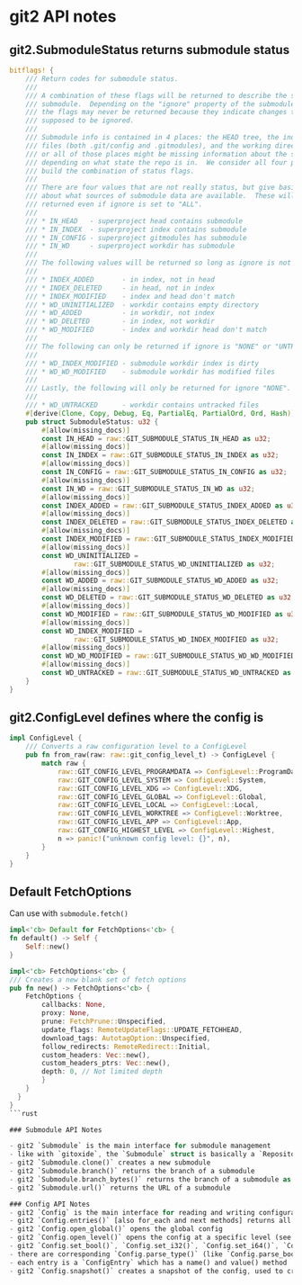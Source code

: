 # git2 API notes

## git2.SubmoduleStatus returns submodule status

```rust
bitflags! {
    /// Return codes for submodule status.
    ///
    /// A combination of these flags will be returned to describe the status of a
    /// submodule.  Depending on the "ignore" property of the submodule, some of
    /// the flags may never be returned because they indicate changes that are
    /// supposed to be ignored.
    ///
    /// Submodule info is contained in 4 places: the HEAD tree, the index, config
    /// files (both .git/config and .gitmodules), and the working directory.  Any
    /// or all of those places might be missing information about the submodule
    /// depending on what state the repo is in.  We consider all four places to
    /// build the combination of status flags.
    ///
    /// There are four values that are not really status, but give basic info
    /// about what sources of submodule data are available.  These will be
    /// returned even if ignore is set to "ALL".
    ///
    /// * IN_HEAD   - superproject head contains submodule
    /// * IN_INDEX  - superproject index contains submodule
    /// * IN_CONFIG - superproject gitmodules has submodule
    /// * IN_WD     - superproject workdir has submodule
    ///
    /// The following values will be returned so long as ignore is not "ALL".
    ///
    /// * INDEX_ADDED       - in index, not in head
    /// * INDEX_DELETED     - in head, not in index
    /// * INDEX_MODIFIED    - index and head don't match
    /// * WD_UNINITIALIZED  - workdir contains empty directory
    /// * WD_ADDED          - in workdir, not index
    /// * WD_DELETED        - in index, not workdir
    /// * WD_MODIFIED       - index and workdir head don't match
    ///
    /// The following can only be returned if ignore is "NONE" or "UNTRACKED".
    ///
    /// * WD_INDEX_MODIFIED - submodule workdir index is dirty
    /// * WD_WD_MODIFIED    - submodule workdir has modified files
    ///
    /// Lastly, the following will only be returned for ignore "NONE".
    ///
    /// * WD_UNTRACKED      - workdir contains untracked files
    #[derive(Clone, Copy, Debug, Eq, PartialEq, PartialOrd, Ord, Hash)]
    pub struct SubmoduleStatus: u32 {
        #[allow(missing_docs)]
        const IN_HEAD = raw::GIT_SUBMODULE_STATUS_IN_HEAD as u32;
        #[allow(missing_docs)]
        const IN_INDEX = raw::GIT_SUBMODULE_STATUS_IN_INDEX as u32;
        #[allow(missing_docs)]
        const IN_CONFIG = raw::GIT_SUBMODULE_STATUS_IN_CONFIG as u32;
        #[allow(missing_docs)]
        const IN_WD = raw::GIT_SUBMODULE_STATUS_IN_WD as u32;
        #[allow(missing_docs)]
        const INDEX_ADDED = raw::GIT_SUBMODULE_STATUS_INDEX_ADDED as u32;
        #[allow(missing_docs)]
        const INDEX_DELETED = raw::GIT_SUBMODULE_STATUS_INDEX_DELETED as u32;
        #[allow(missing_docs)]
        const INDEX_MODIFIED = raw::GIT_SUBMODULE_STATUS_INDEX_MODIFIED as u32;
        #[allow(missing_docs)]
        const WD_UNINITIALIZED =
                raw::GIT_SUBMODULE_STATUS_WD_UNINITIALIZED as u32;
        #[allow(missing_docs)]
        const WD_ADDED = raw::GIT_SUBMODULE_STATUS_WD_ADDED as u32;
        #[allow(missing_docs)]
        const WD_DELETED = raw::GIT_SUBMODULE_STATUS_WD_DELETED as u32;
        #[allow(missing_docs)]
        const WD_MODIFIED = raw::GIT_SUBMODULE_STATUS_WD_MODIFIED as u32;
        #[allow(missing_docs)]
        const WD_INDEX_MODIFIED =
                raw::GIT_SUBMODULE_STATUS_WD_INDEX_MODIFIED as u32;
        #[allow(missing_docs)]
        const WD_WD_MODIFIED = raw::GIT_SUBMODULE_STATUS_WD_WD_MODIFIED as u32;
        #[allow(missing_docs)]
        const WD_UNTRACKED = raw::GIT_SUBMODULE_STATUS_WD_UNTRACKED as u32;
    }
}
```

## git2.ConfigLevel defines where the config is

```rust
impl ConfigLevel {
    /// Converts a raw configuration level to a ConfigLevel
    pub fn from_raw(raw: raw::git_config_level_t) -> ConfigLevel {
        match raw {
            raw::GIT_CONFIG_LEVEL_PROGRAMDATA => ConfigLevel::ProgramData,
            raw::GIT_CONFIG_LEVEL_SYSTEM => ConfigLevel::System,
            raw::GIT_CONFIG_LEVEL_XDG => ConfigLevel::XDG,
            raw::GIT_CONFIG_LEVEL_GLOBAL => ConfigLevel::Global,
            raw::GIT_CONFIG_LEVEL_LOCAL => ConfigLevel::Local,
            raw::GIT_CONFIG_LEVEL_WORKTREE => ConfigLevel::Worktree,
            raw::GIT_CONFIG_LEVEL_APP => ConfigLevel::App,
            raw::GIT_CONFIG_HIGHEST_LEVEL => ConfigLevel::Highest,
            n => panic!("unknown config level: {}", n),
        }
    }
}
```

## Default FetchOptions

Can use with `submodule.fetch()`

````rust
impl<'cb> Default for FetchOptions<'cb> {
fn default() -> Self {
    Self::new()
}

impl<'cb> FetchOptions<'cb> {
/// Creates a new blank set of fetch options
pub fn new() -> FetchOptions<'cb> {
    FetchOptions {
        callbacks: None,
        proxy: None,
        prune: FetchPrune::Unspecified,
        update_flags: RemoteUpdateFlags::UPDATE_FETCHHEAD,
        download_tags: AutotagOption::Unspecified,
        follow_redirects: RemoteRedirect::Initial,
        custom_headers: Vec::new(),
        custom_headers_ptrs: Vec::new(),
        depth: 0, // Not limited depth
        }
    }
  }
}
```rust

### Submodule API Notes

- git2 `Submodule` is the main interface for submodule management
- like with `gitoxide`, the `Submodule` struct is basically a `Repository` with submodule-specific methods
- git2 `Submodule.clone()` creates a new submodule
- git2 `Submodule.branch()` returns the branch of a submodule
- git2 `Submodule.branch_bytes()` returns the branch of a submodule as bytes [u8]
- git2 `Submodule.url()` returns the URL of a submodule

### Config API Notes
- git2 `Config` is the main interface for reading and writing configuration
- git2 `Config.entries()` [also for_each and next methods] returns all config entries as an iterator
- git2 `Config.open_global()` opens the global config
- git2 `Config.open_level()` opens the config at a specific level (see configlevel)
- git2 `Config.set_bool()`, `Config.set_i32()`, `Config.set_i64()`, `Config.set_str()`, `Config.set_multivar()` set config entries for the highest level config (usually local)
- there are corresponding `Config.parse_type()` (like `Config.parse_bool()`) methods to parse config entries
- each entry is a `ConfigEntry` which has a name() and value() method
- git2 `Config.snapshot()` creates a snapshot of the config, used to create a view of the config at a specific point in time, particularly for complex values like submodules and remotes
````
